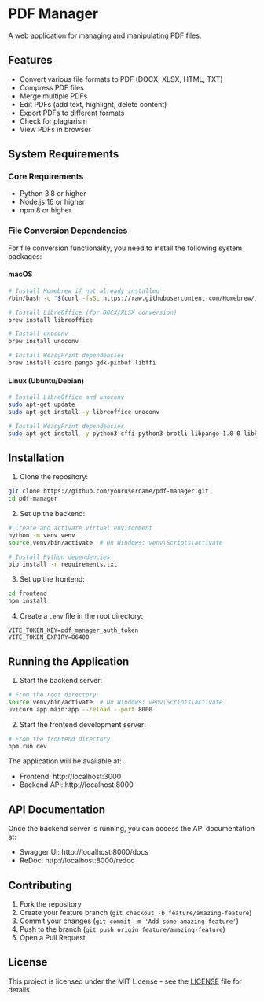 # PDF Manager

A web application for managing and manipulating PDF files.

## Features

- Convert various file formats to PDF (DOCX, XLSX, HTML, TXT)
- Compress PDF files
- Merge multiple PDFs
- Edit PDFs (add text, highlight, delete content)
- Export PDFs to different formats
- Check for plagiarism
- View PDFs in browser

## System Requirements

### Core Requirements

- Python 3.8 or higher
- Node.js 16 or higher
- npm 8 or higher

### File Conversion Dependencies

For file conversion functionality, you need to install the following system packages:

#### macOS

```bash
# Install Homebrew if not already installed
/bin/bash -c "$(curl -fsSL https://raw.githubusercontent.com/Homebrew/install/HEAD/install.sh)"

# Install LibreOffice (for DOCX/XLSX conversion)
brew install libreoffice

# Install unoconv
brew install unoconv

# Install WeasyPrint dependencies
brew install cairo pango gdk-pixbuf libffi
```

#### Linux (Ubuntu/Debian)

```bash
# Install LibreOffice and unoconv
sudo apt-get update
sudo apt-get install -y libreoffice unoconv

# Install WeasyPrint dependencies
sudo apt-get install -y python3-cffi python3-brotli libpango-1.0-0 libharfbuzz0b libpangoft2-1.0-0
```

## Installation

1. Clone the repository:
```bash
git clone https://github.com/yourusername/pdf-manager.git
cd pdf-manager
```

2. Set up the backend:
```bash
# Create and activate virtual environment
python -m venv venv
source venv/bin/activate  # On Windows: venv\Scripts\activate

# Install Python dependencies
pip install -r requirements.txt
```

3. Set up the frontend:
```bash
cd frontend
npm install
```

4. Create a `.env` file in the root directory:
```
VITE_TOKEN_KEY=pdf_manager_auth_token
VITE_TOKEN_EXPIRY=86400
```

## Running the Application

1. Start the backend server:
```bash
# From the root directory
source venv/bin/activate  # On Windows: venv\Scripts\activate
uvicorn app.main:app --reload --port 8000
```

2. Start the frontend development server:
```bash
# From the frontend directory
npm run dev
```

The application will be available at:
- Frontend: http://localhost:3000
- Backend API: http://localhost:8000

## API Documentation

Once the backend server is running, you can access the API documentation at:
- Swagger UI: http://localhost:8000/docs
- ReDoc: http://localhost:8000/redoc

## Contributing

1. Fork the repository
2. Create your feature branch (`git checkout -b feature/amazing-feature`)
3. Commit your changes (`git commit -m 'Add some amazing feature'`)
4. Push to the branch (`git push origin feature/amazing-feature`)
5. Open a Pull Request

## License

This project is licensed under the MIT License - see the [LICENSE](LICENSE) file for details.
